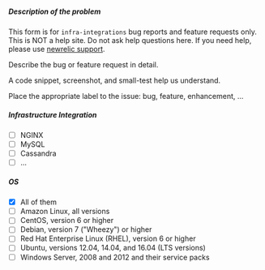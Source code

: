 ##### Description of the problem

This form is for `infra-integrations` bug reports and feature requests only.
This is NOT a help site. Do not ask help questions here.
If you need help, please use [newrelic support](http://support.newrelic.com/).

Describe the bug or feature request in detail.

A code snippet, screenshot, and small-test help us understand.

Place the appropriate label to the issue: bug, feature, enhancement, ...

##### Infrastructure Integration

- [ ] NGINX
- [ ] MySQL
- [ ] Cassandra
- [ ] ...

##### OS

- [x] All of them
- [ ] Amazon Linux, all versions
- [ ] CentOS, version 6 or higher
- [ ] Debian, version 7 ("Wheezy") or higher
- [ ] Red Hat Enterprise Linux (RHEL), version 6 or higher
- [ ] Ubuntu, versions 12.04, 14.04, and 16.04 (LTS  versions)
- [ ] Windows Server, 2008 and 2012 and their service packs
